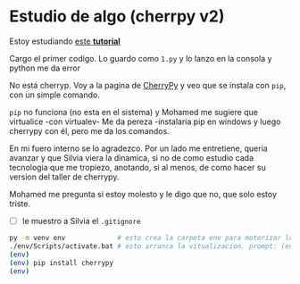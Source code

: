 # Estudio de algo (cherrpy v2)

Estoy estudiando [este **tutorial**](https://docs.cherrypy.dev/en/latest/tutorials.html)

Cargo el primer codigo. Lo guardo como `1.py` y lo lanzo en la consola y python me da error

No está cherryp. Voy a la pagina de [CherryPy](https://pypi.org/project/CherryPy/) y veo que se instala con `pip`, con un simple comando.

`pip` no funciona (no esta en el sistema) y Mohamed me sugiere que virtualice -con virtualev-
Me da pereza -instalaria pip en windows y luego cherrypy con él, pero me da los comandos.

En mi fuero interno se lo agradezco. Por un lado me entretiene, queria avanzar y que Silvia viera la dinamica, si no de como estudio cada tecnologia que me tropiezo, anotando, si al menos, de como hacer su version del taller de cherrypy.

Mohamed me pregunta si estoy molesto y le digo que no, que solo estoy triste.

- [ ] le muestro a Silvia el `.gitignore`

```bash
py -m venv env             # esto crea la carpeta env para motorizar la vitualizacion
./env/Scripts/activate.bat # esto arranca la vitualizacion. prompt: (env)
(env)
(env) pip install cherrypy
(env)
```
